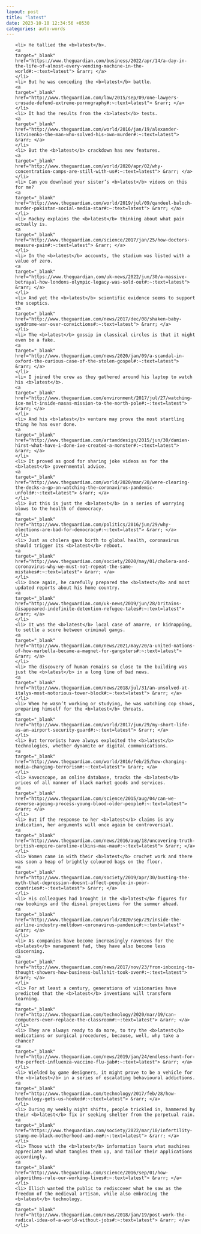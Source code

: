 ```yaml
---
layout: post
title: "latest"
date: 2023-10-10 12:34:56 +0530
categories: auto-words
---
```

<ol>

    <li> He tallied the <b>latest</b>.
    <a 
    target="_blank" 
    href="https://www.theguardian.com/business/2022/apr/14/a-day-in-the-life-of-almost-every-vending-machine-in-the-world#:~:text=latest"> &rarr; </a>
    </li>
    <li> But he was conceding the <b>latest</b> battle.
    <a 
    target="_blank" 
    href="http://www.theguardian.com/law/2015/sep/09/one-lawyers-crusade-defend-extreme-pornography#:~:text=latest"> &rarr; </a>
    </li>
    <li> It had the results from the <b>latest</b> tests.
    <a 
    target="_blank" 
    href="http://www.theguardian.com/world/2016/jan/19/alexander-litvinenko-the-man-who-solved-his-own-murder#:~:text=latest"> &rarr; </a>
    </li>
    <li> But the <b>latest</b> crackdown has new features.
    <a 
    target="_blank" 
    href="http://www.theguardian.com/world/2020/apr/02/why-concentration-camps-are-still-with-us#:~:text=latest"> &rarr; </a>
    </li>
    <li> Can you download your sister’s <b>latest</b> videos on this for me?
    <a 
    target="_blank" 
    href="http://www.theguardian.com/world/2019/jul/09/qandeel-baloch-murder-pakistan-social-media-star#:~:text=latest"> &rarr; </a>
    </li>
    <li> Mackey explains the <b>latest</b> thinking about what pain actually is.
    <a 
    target="_blank" 
    href="http://www.theguardian.com/science/2017/jan/25/how-doctors-measure-pain#:~:text=latest"> &rarr; </a>
    </li>
    <li> In the <b>latest</b> accounts, the stadium was listed with a value of zero.
    <a 
    target="_blank" 
    href="https://www.theguardian.com/uk-news/2022/jun/30/a-massive-betrayal-how-londons-olympic-legacy-was-sold-out#:~:text=latest"> &rarr; </a>
    </li>
    <li> And yet the <b>latest</b> scientific evidence seems to support the sceptics.
    <a 
    target="_blank" 
    href="http://www.theguardian.com/news/2017/dec/08/shaken-baby-syndrome-war-over-convictions#:~:text=latest"> &rarr; </a>
    </li>
    <li> The <b>latest</b> gossip in classical circles is that it might even be a fake.
    <a 
    target="_blank" 
    href="http://www.theguardian.com/news/2020/jan/09/a-scandal-in-oxford-the-curious-case-of-the-stolen-gospel#:~:text=latest"> &rarr; </a>
    </li>
    <li> I joined the crew as they gathered around his laptop to watch his <b>latest</b>.
    <a 
    target="_blank" 
    href="http://www.theguardian.com/environment/2017/jul/27/watching-ice-melt-inside-nasas-mission-to-the-north-pole#:~:text=latest"> &rarr; </a>
    </li>
    <li> And his <b>latest</b> venture may prove the most startling thing he has ever done.
    <a 
    target="_blank" 
    href="http://www.theguardian.com/artanddesign/2015/jun/30/damien-hirst-what-have-i-done-ive-created-a-monster#:~:text=latest"> &rarr; </a>
    </li>
    <li> It proved as good for sharing joke videos as for the <b>latest</b> governmental advice.
    <a 
    target="_blank" 
    href="http://www.theguardian.com/world/2020/mar/20/were-clearing-the-decks-a-gp-on-watching-the-coronavirus-pandemic-unfold#:~:text=latest"> &rarr; </a>
    </li>
    <li> But this is just the <b>latest</b> in a series of worrying blows to the health of democracy.
    <a 
    target="_blank" 
    href="http://www.theguardian.com/politics/2016/jun/29/why-elections-are-bad-for-democracy#:~:text=latest"> &rarr; </a>
    </li>
    <li> Just as cholera gave birth to global health, coronavirus should trigger its <b>latest</b> reboot.
    <a 
    target="_blank" 
    href="http://www.theguardian.com/society/2020/may/01/cholera-and-coronavirus-why-we-must-not-repeat-the-same-mistakes#:~:text=latest"> &rarr; </a>
    </li>
    <li> Once again, he carefully prepared the <b>latest</b> and most updated reports about his home country.
    <a 
    target="_blank" 
    href="http://www.theguardian.com/uk-news/2019/jun/28/britains-disappeared-indefinite-detention-refugee-tales#:~:text=latest"> &rarr; </a>
    </li>
    <li> It was the <b>latest</b> local case of amarre, or kidnapping, to settle a score between criminal gangs.
    <a 
    target="_blank" 
    href="http://www.theguardian.com/news/2021/may/20/a-united-nations-of-how-marbella-became-a-magnet-for-gangsters#:~:text=latest"> &rarr; </a>
    </li>
    <li> The discovery of human remains so close to the building was just the <b>latest</b> in a long line of bad news.
    <a 
    target="_blank" 
    href="http://www.theguardian.com/news/2018/jul/31/an-unsolved-at-italys-most-notorious-tower-block#:~:text=latest"> &rarr; </a>
    </li>
    <li> When he wasn’t working or studying, he was watching cop shows, preparing himself for the <b>latest</b> threats.
    <a 
    target="_blank" 
    href="http://www.theguardian.com/world/2017/jun/29/my-short-life-as-an-airport-security-guard#:~:text=latest"> &rarr; </a>
    </li>
    <li> But terrorists have always exploited the <b>latest</b> technologies, whether dynamite or digital communications.
    <a 
    target="_blank" 
    href="http://www.theguardian.com/world/2016/feb/25/how-changing-media-changing-terrorism#:~:text=latest"> &rarr; </a>
    </li>
    <li> Havocscope, an online database, tracks the <b>latest</b> prices of all manner of black market goods and services.
    <a 
    target="_blank" 
    href="http://www.theguardian.com/science/2015/aug/04/can-we-reverse-ageing-process-young-blood-older-people#:~:text=latest"> &rarr; </a>
    </li>
    <li> But if the response to her <b>latest</b> claims is any indication, her arguments will once again be controversial.
    <a 
    target="_blank" 
    href="http://www.theguardian.com/news/2016/aug/18/uncovering-truth-british-empire-caroline-elkins-mau-mau#:~:text=latest"> &rarr; </a>
    </li>
    <li> Women came in with their <b>latest</b> crochet work and there was soon a heap of brightly coloured bags on the floor.
    <a 
    target="_blank" 
    href="http://www.theguardian.com/society/2019/apr/30/busting-the-myth-that-depression-doesnt-affect-people-in-poor-countries#:~:text=latest"> &rarr; </a>
    </li>
    <li> His colleagues had brought in the <b>latest</b> figures for new bookings and the dismal projections for the summer ahead.
    <a 
    target="_blank" 
    href="http://www.theguardian.com/world/2020/sep/29/inside-the-airline-industry-meltdown-coronavirus-pandemic#:~:text=latest"> &rarr; </a>
    </li>
    <li> As companies have become increasingly ravenous for the <b>latest</b> management fad, they have also become less discerning.
    <a 
    target="_blank" 
    href="http://www.theguardian.com/news/2017/nov/23/from-inboxing-to-thought-showers-how-business-bullshit-took-over#:~:text=latest"> &rarr; </a>
    </li>
    <li> For at least a century, generations of visionaries have predicted that the <b>latest</b> inventions will transform learning.
    <a 
    target="_blank" 
    href="http://www.theguardian.com/technology/2020/mar/19/can-computers-ever-replace-the-classroom#:~:text=latest"> &rarr; </a>
    </li>
    <li> They are always ready to do more, to try the <b>latest</b> medications or surgical procedures, because, well, why take a chance?
    <a 
    target="_blank" 
    href="http://www.theguardian.com/news/2019/jan/24/endless-hunt-for-the-perfect-influenza-vaccine-flu-jab#:~:text=latest"> &rarr; </a>
    </li>
    <li> Wielded by game designers, it might prove to be a vehicle for the <b>latest</b> in a series of escalating behavioural addictions.
    <a 
    target="_blank" 
    href="http://www.theguardian.com/technology/2017/feb/28/how-technology-gets-us-hooked#:~:text=latest"> &rarr; </a>
    </li>
    <li> During my weekly night shifts, people trickled in, hammered by their <b>latest</b> fix or seeking shelter from the perpetual rain.
    <a 
    target="_blank" 
    href="https://www.theguardian.com/society/2022/mar/10/infertility-stung-me-black-motherhood-and-me#:~:text=latest"> &rarr; </a>
    </li>
    <li> Those with the <b>latest</b> information learn what machines appreciate and what tangles them up, and tailor their applications accordingly.
    <a 
    target="_blank" 
    href="http://www.theguardian.com/science/2016/sep/01/how-algorithms-rule-our-working-lives#:~:text=latest"> &rarr; </a>
    </li>
    <li> Illich wanted the public to rediscover what he saw as the freedom of the medieval artisan, while also embracing the <b>latest</b> technology.
    <a 
    target="_blank" 
    href="http://www.theguardian.com/news/2018/jan/19/post-work-the-radical-idea-of-a-world-without-jobs#:~:text=latest"> &rarr; </a>
    </li>